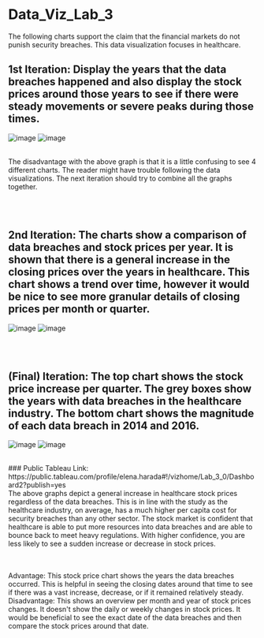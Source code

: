 # Data_Viz_Lab_3

The following charts support the claim that the financial markets do not punish security breaches. This data visualization focuses in healthcare.

## 1st Iteration: Display the years that the data breaches happened and also display the stock prices around those years to see if there were steady movements or severe peaks during those times. 

![image](https://user-images.githubusercontent.com/32119820/31260221-41066fdc-aa01-11e7-9990-2f96209919a6.png)
![image](https://user-images.githubusercontent.com/32119820/31260232-4e448814-aa01-11e7-8553-f2119d0633a6.png)

</br>
The disadvantage with the above graph is that it is a little confusing to see 4 different charts. The reader might have trouble following the data visualizations. The next iteration should try to combine all the graphs together.

<br/><br/>

## 2nd Iteration: The charts show a comparison of data breaches and stock prices per year. It is shown that there is a general increase in the closing prices over the years in healthcare. This chart shows a trend over time, however it would be nice to see more granular details of closing prices per month or quarter.

![image](https://user-images.githubusercontent.com/32119820/31264205-50ffaca8-aa1c-11e7-828e-6abff121a31a.png)
![image](https://user-images.githubusercontent.com/32119820/31264266-b7060ba0-aa1c-11e7-9722-f937c6e74597.png)


<br/><br/>

## (Final) Iteration: The top chart shows the stock price increase per quarter. The grey boxes show the years with data breaches in the healthcare industry. The bottom chart shows the magnitude of each data breach in 2014 and 2016. 

![image](https://user-images.githubusercontent.com/32119820/31303539-0ea32012-aac4-11e7-89a2-812d62862b4e.png)
![image](https://user-images.githubusercontent.com/32119820/31303543-294be138-aac4-11e7-92f3-0f50f913d09e.png)

<br/>
### Public Tableau Link: https://public.tableau.com/profile/elena.harada#!/vizhome/Lab_3_0/Dashboard2?publish=yes
<br/>
The above graphs depict a general increase in healthcare stock prices regardless of the data breaches. This is in line with the study as the healthcare industry, on average, has a much higher per capita cost for security breaches than any other sector. The stock market is confident that healthcare is able to put more resources into data breaches and are able to bounce back to meet heavy regulations. With higher confidence, you are less likely to see a sudden increase or decrease in stock prices.

<br/></br>
Advantage: This stock price chart shows the years the data breaches occurred. This is helpful in seeing the closing dates around that time to see if there was a vast increase, decrease, or if it remained relatively steady.
</br>
Disadvantage: This shows an overview per month and year of stock prices changes. It doesn't show the daily or weekly changes in stock prices. It would be beneficial to see the exact date of the data breaches and then compare the stock prices around that date.
